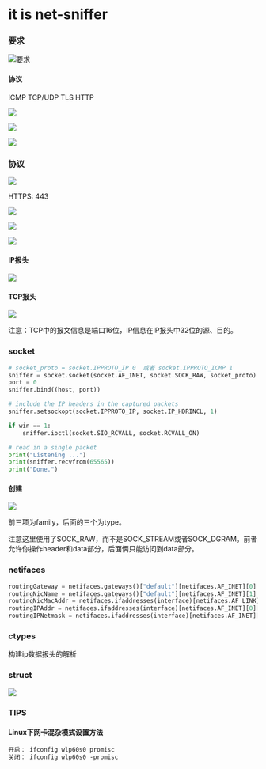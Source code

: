 # it is net-sniffer



### 要求

![要求](./pic/要求.png)



#### 协议

ICMP TCP/UDP TLS HTTP

![](./pic/ex1-01.png)

![](./pic/ex1-02.png)

![](./pic/ex1-03.png)





### 协议

![](./pic/python-net-proto.png)

HTTPS: 443

![](./pic/tls.png)

![](./pic/tls2.png)

![](./pic/tls-shake.png)

#### IP报头

![](./pic/ip-head.png)

#### TCP报头

![](./pic/tcp-head.png)

注意：TCP中的报文信息是端口16位，IP信息在IP报头中32位的源、目的。







### socket

```python
# socket_proto = socket.IPPROTO_IP 0  或者 socket.IPPROTO_ICMP 1       
sniffer = socket.socket(socket.AF_INET, socket.SOCK_RAW, socket_proto)
port = 0
sniffer.bind((host, port))

# include the IP headers in the captured packets
sniffer.setsockopt(socket.IPPROTO_IP, socket.IP_HDRINCL, 1)

if win == 1:
	sniffer.ioctl(socket.SIO_RCVALL, socket.RCVALL_ON)

# read in a single packet
print("Listening ...")
print(sniffer.recvfrom(65565))
print("Done.")
```

#### 创建

![](./pic/socket-type.png)

前三项为family，后面的三个为type。	

注意这里使用了SOCK_RAW，而不是SOCK_STREAM或者SOCK_DGRAM。前者允许你操作header和data部分，后面俩只能访问到data部分。





### netifaces

```python
routingGateway = netifaces.gateways()["default"][netifaces.AF_INET][0]
routingNicName = netifaces.gateways()["default"][netifaces.AF_INET][1]
routingNicMacAddr = netifaces.ifaddresses(interface)[netifaces.AF_LINK][0]["addr"]
routingIPAddr = netifaces.ifaddresses(interface)[netifaces.AF_INET][0]["addr"]
routingIPNetmask = netifaces.ifaddresses(interface)[netifaces.AF_INET][0]["netmask"]
```



### ctypes

构建ip数据报头的解析



### struct

![](./pic/struct.png)



### TIPS

#### Linux下网卡混杂模式设置方法

```markdown
开启： ifconfig wlp60s0 promisc
关闭： ifconfig wlp60s0 -promisc
```



